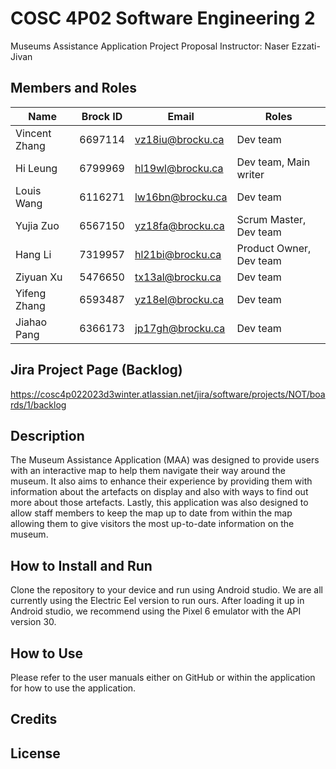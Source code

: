 # COSC 4P02 Software Engineering 2
Museums Assistance Application Project Proposal
Instructor: Naser Ezzati-Jivan

## Members and Roles
| Name | Brock ID | Email | Roles |
| --- | --- | --- | --- |
| Vincent Zhang | 6697114 | vz18iu@brocku.ca | Dev team |
| Hi Leung | 6799969 | hl19wl@brocku.ca | Dev team, Main writer |
| Louis Wang | 6116271 | lw16bn@brocku.ca | Dev team|
| Yujia Zuo | 6567150 | yz18fa@brocku.ca | Scrum Master, Dev team |
| Hang Li | 7319957 | hl21bi@brocku.ca | Product Owner, Dev team |
| Ziyuan Xu | 5476650 | tx13al@brocku.ca | Dev team |
| Yifeng Zhang | 6593487 | yz18el@brocku.ca | Dev team |
| Jiahao Pang | 6366173 | jp17gh@brocku.ca | Dev team|

## Jira Project Page (Backlog)
https://cosc4p022023d3winter.atlassian.net/jira/software/projects/NOT/boards/1/backlog

## Description
The Museum Assistance Application (MAA) was designed to provide users with an interactive map to help them navigate their way around the museum. It also aims to enhance their experience by providing them with information about the artefacts on display and also with ways to find out more about those artefacts. Lastly, this application was also designed to allow staff members to keep the map up to date from within the map allowing them to give visitors the most up-to-date information on the museum. 

## How to Install and Run
Clone the repository to your device and run using Android studio. We are all currently using the Electric Eel version to run ours. After loading it up in Android studio, we recommend using the Pixel 6 emulator with the API version 30. 

## How to Use
Please refer to the user manuals either on GitHub or within the application for how to use the application.

## Credits

## License
